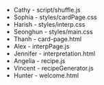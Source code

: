- Cathy - script/shuffle.js
- Sophia - styles/cardPage.css
- Harish - styles/interp.css
- Seonghun - styles/main.css
- Thanh - card-page.html
- Alex - interpPage.js
- Jennifer - interpretation.html
- Angelia - recipe.js
- Vincent - recipeGenerator.js
- Hunter - welcome.html
